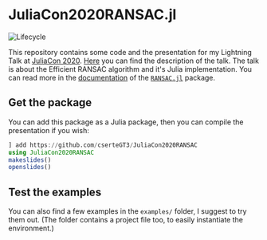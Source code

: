 # JuliaCon2020RANSAC.jl

<!--
![Lifecycle](https://img.shields.io/badge/lifecycle-experimental-orange.svg)
![Lifecycle](https://img.shields.io/badge/lifecycle-maturing-blue.svg) -->
![Lifecycle](https://img.shields.io/badge/lifecycle-stable-green.svg)
<!--
![Lifecycle](https://img.shields.io/badge/lifecycle-retired-orange.svg)
![Lifecycle](https://img.shields.io/badge/lifecycle-archived-red.svg)
![Lifecycle](https://img.shields.io/badge/lifecycle-dormant-blue.svg) -->
<!--
[![Build Status](https://travis-ci.com/cserteGT3/JuliaCon2020RANSAC.jl.svg?branch=master)](https://travis-ci.com/cserteGT3/JuliaCon2020RANSAC.jl)
[![codecov.io](http://codecov.io/github/cserteGT3/JuliaCon2020RANSAC.jl/coverage.svg?branch=master)](http://codecov.io/github/cserteGT3/JuliaCon2020RANSAC.jl?branch=master)
[![Documentation](https://img.shields.io/badge/docs-stable-blue.svg)](https://cserteGT3.github.io/JuliaCon2020RANSAC.jl/stable)
[![Documentation](https://img.shields.io/badge/docs-master-blue.svg)](https://cserteGT3.github.io/JuliaCon2020RANSAC.jl/dev)
-->

This repository contains some code and the presentation for my Lightning Talk at [JuliaCon 2020](https://juliacon.org/2020/).
[Here](https://pretalx.com/juliacon2020/talk/XQ9YQK/) you can find the description of the talk.
The talk is about the Efficient RANSAC algorithm and it's Julia implementation.
You can read more in the [documentation](https://csertegt3.github.io/RANSAC.jl/stable/) of the [`RANSAC.jl`](https://github.com/cserteGT3/RANSAC.jl) package.

## Get the package

You can add this package as a Julia package, then you can compile the presentation if you wish:

```julia
] add https://github.com/cserteGT3/JuliaCon2020RANSAC
using JuliaCon2020RANSAC
makeslides()
openslides()
```

## Test the examples

You can also find a few examples in the `examples/` folder, I suggest to try them out.
(The folder contains a project file too, to easily instantiate the environment.)
